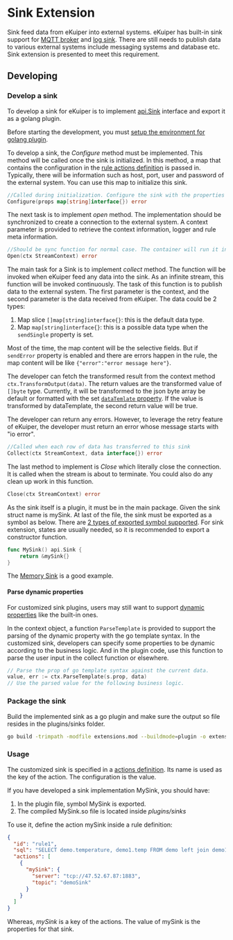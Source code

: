 # Sink Extension

Sink feed data from eKuiper into external systems. eKuiper has built-in sink support for [MQTT broker](../../../rules/sinks/builtin/mqtt.md) and [log sink](../../../rules/sinks/builtin/log.md). There are still needs to publish data to various external systems include messaging systems and database etc. Sink extension is presented to meet this requirement.

## Developing

### Develop a sink

To develop a sink for eKuiper is to implement [api.Sink](https://github.com/lf-edge/ekuiper/blob/master/pkg/api/stream.go) interface and export it as a golang plugin.

Before starting the development, you must [setup the environment for golang plugin](../overview.md#setup-the-plugin-developing-environment). 

To develop a sink, the _Configure_ method must be implemented. This method will be called once the sink is initialized. In this method, a map that contains the configuration in the [rule actions definition](../../../rules/overview.md#sinksactions) is passed in. Typically, there will be information such as host, port, user and password of the external system. You can use this map to initialize this sink.

```go
//Called during initialization. Configure the sink with the properties from action definition 
Configure(props map[string]interface{}) error
```
The next task is to implement _open_ method. The implementation should be synchronized to create a connection to the external system. A context parameter is provided to retrieve the context information, logger and rule meta information.
```go
//Should be sync function for normal case. The container will run it in go func
Open(ctx StreamContext) error
```  

The main task for a Sink is to implement _collect_ method. The function will be invoked when eKuiper feed any data into the sink. As an infinite stream, this function will be invoked continuously. The task of this function is to publish data to the external system. The first parameter is the context, and the second parameter is the data received from eKuiper. The data could be 2 types:
1. Map slice `[]map[string]interface{}`: this is the default data type.
2. Map `map[string]interface{}`: this is a possible data type when the `sendSingle` property is set.

Most of the time, the map content will be the selective fields. But if `sendError` property is enabled and there are errors happen in the rule, the map content will be like `{"error":"error message here"}`.

The developer can fetch the transformed result from the context method `ctx.TransformOutput(data)`. The return values are the transformed value of `[]byte` type. Currently, it will be transformed to the json byte array be default or formatted with the set [`dataTemlate` property](../../../rules/overview.md#data-template). If the value is transformed by dataTemplate, the second return value will be true. 

The developer can return any errors. However, to leverage the retry feature of eKuiper, the developer must return an error whose message starts with "io error".

```go
//Called when each row of data has transferred to this sink
Collect(ctx StreamContext, data interface{}) error
```  

The last method to implement is _Close_ which literally close the connection. It is called when the stream is about to terminate. You could also do any clean up work in this function.

```go
Close(ctx StreamContext) error
```

As the sink itself is a plugin, it must be in the main package. Given the sink struct name is mySink. At last of the file, the sink must be exported as a symbol as below. There are [2 types of exported symbol supported](../overview.md#plugin-development). For sink extension, states are usually needed, so it is recommended to export a constructor function.

```go
func MySink() api.Sink {
	return &mySink{}
}
```

The [Memory Sink](https://github.com/lf-edge/ekuiper/blob/master/extensions/sinks/memory/memory.go) is a good example.

#### Parse dynamic properties

For customized sink plugins, users may still want to support [dynamic properties](../../../rules/overview.md#dynamic-properties) like the built-in ones.

In the context object, a function `ParseTemplate` is provided to support the parsing of the dynamic property with the go template syntax. In the customized sink, developers can specify some properties to be dynamic according to the business logic. And in the plugin code, use this function to parse the user input in the collect function or elsewhere.

```go
// Parse the prop of go template syntax against the current data.
value, err := ctx.ParseTemplate(s.prop, data)
// Use the parsed value for the following business logic.
```

### Package the sink
Build the implemented sink as a go plugin and make sure the output so file resides in the plugins/sinks folder.

```bash
go build -trimpath -modfile extensions.mod --buildmode=plugin -o extensions/sinks/MySink.so extensions/sinks/my_sink.go
```

### Usage

The customized sink is specified in a [actions definition](../../../rules/overview.md#sinksactions). Its name is used as the key of the action. The configuration is the value.

If you have developed a sink implementation MySink, you should have:
1. In the plugin file, symbol MySink is exported.
2. The compiled MySink.so file is located inside _plugins/sinks_

To use it, define the action mySink inside a rule definition:
```json
{
  "id": "rule1",
  "sql": "SELECT demo.temperature, demo1.temp FROM demo left join demo1 on demo.timestamp = demo1.timestamp where demo.temperature > demo1.temp GROUP BY demo.temperature, HOPPINGWINDOW(ss, 20, 10)",
  "actions": [
    {
      "mySink": {
        "server": "tcp://47.52.67.87:1883",
        "topic": "demoSink"
      }
    }
  ]
}
```
Whereas, _mySink_ is a key of the actions. The value of mySink is the properties for that sink.